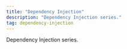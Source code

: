 ```yaml
---
title: "Dependency Injection"
description: "Dependency Injection series."
tag: dependency-injection
---
```

Dependency Injection series.